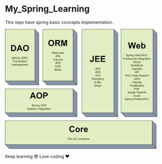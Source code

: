 # My_Spring_Learning
This repo have spring basic concepts implementation.

![pic](spring.png)


Keep learning :sunglasses: Love coding :heart:
